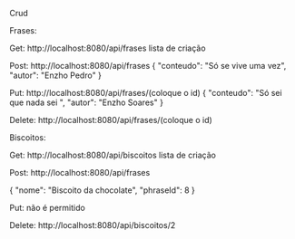 Crud


Frases:


Get: http://localhost:8080/api/frases
lista de criação


Post: http://localhost:8080/api/frases
{
  "conteudo": "Só se vive uma vez",
  "autor": "Enzho Pedro"
}

Put: http://localhost:8080/api/frases/(coloque o id)
{
  "conteudo": "Só sei que nada sei ",
  "autor": "Enzho Soares"
}


Delete:
http://localhost:8080/api/frases/(coloque o id)



Biscoitos:

Get: http://localhost:8080/api/biscoitos
lista de criação

Post: http://localhost:8080/api/frases

{
  "nome": "Biscoito da chocolate",
  "phraseId": 8
}

Put: não é permitido 


Delete: http://localhost:8080/api/biscoitos/2